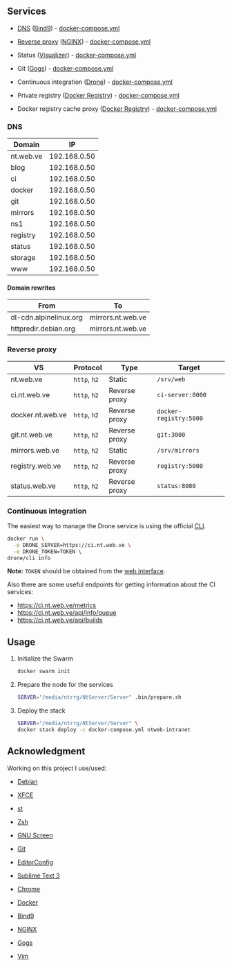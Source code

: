 ## Services

* [DNS](#dns) ([Bind9][]) - [docker-compose.yml](docker-compose.yml#L5)

* [Reverse proxy](#reverse-proxy) ([NGINX][]) - [docker-compose.yml](docker-compose.yml#L124)

* Status ([Visualizer][]) - [docker-compose.yml](docker-compose.yml#L21)

* Git ([Gogs][]) - [docker-compose.yml](docker-compose.yml#L35)

* Continuous integration ([Drone][]) - [docker-compose.yml](docker-compose.yml#L81)

* Private registry ([Docker Registry][]) - [docker-compose.yml](docker-compose.yml#L51)

* Docker registry cache proxy ([Docker Registry][]) - [docker-compose.yml](docker-compose.yml#L65)

### DNS

**Domain** | **IP**
-----------|--------------
nt.web.ve  | 192.168.0.50
blog       | 192.168.0.50
ci         | 192.168.0.50
docker     | 192.168.0.50
git        | 192.168.0.50
mirrors    | 192.168.0.50
ns1        | 192.168.0.50
registry   | 192.168.0.50
status     | 192.168.0.50
storage    | 192.168.0.50
www        | 192.168.0.50

#### Domain rewrites

**From**               | **To**
-----------------------|-------------------
dl-cdn.alpinelinux.org | mirrors.nt.web.ve
httpredir.debian.org   | mirrors.nt.web.ve

### Reverse proxy

**VS**           | **Protocol** | **Type**      | **Target**
-----------------|--------------|---------------|------------------------
nt.web.ve        | `http`, `h2` | Static        | `/srv/web`
ci.nt.web.ve     | `http`, `h2` | Reverse proxy | `ci-server:8000`
docker.nt.web.ve | `http`, `h2` | Reverse proxy | `docker-registry:5000`
git.nt.web.ve    | `http`, `h2` | Reverse proxy | `git:3000`
mirrors.web.ve   | `http`, `h2` | Static        | `/srv/mirrors`
registry.web.ve  | `http`, `h2` | Reverse proxy | `registry:5000`
status.web.ve    | `http`, `h2` | Reverse proxy | `status:8080`

### Continuous integration

The easiest way to manage the Drone service is using the official
[CLI](http://docs.drone.io/cli-installation/).

```sh
docker run \
  -e DRONE_SERVER=https://ci.nt.web.ve \
  -e DRONE_TOKEN=TOKEN \
drone/cli info
```

**Note:** `TOKEN` should be obtained from the
[web interface](https://ci.nt.web.ve/account/token).

Also there are some useful endpoints for getting information about the CI
services:

* https://ci.nt.web.ve/metrics
* https://ci.nt.web.ve/api/info/queue
* https://ci.nt.web.ve/api/builds

## Usage

1. Initialize the Swarm

    ```sh
    docker swarm init
    ```

2. Prepare the node for the services

    ```sh
    SERVER="/media/ntrrg/NtServer/Server" .bin/prepare.sh
    ```

3. Deploy the stack

    ```sh
    SERVER="/media/ntrrg/NtServer/Server" \
    docker stack deploy -c docker-compose.yml ntweb-intranet
    ```

## Acknowledgment

Working on this project I use/used:

* [Debian](https://www.debian.org/)

* [XFCE](https://xfce.org/)

* [st](https://st.suckless.org/)

* [Zsh](http://www.zsh.org/)

* [GNU Screen](https://www.gnu.org/software/screen)

* [Git](https://git-scm.com/)

* [EditorConfig](http://editorconfig.org/)

* [Sublime Text 3](https://www.sublimetext.com/3)

* [Chrome](https://www.google.com/chrome/browser/desktop/index.html)

* [Docker](https://docker.com)

* [Bind9][]

* [NGINX][]

* [Gogs][]

* [Vim](https://www.vim.org/)

[Bind9]: https://www.isc.org/downloads/bind/
[Gogs]: https://gogs.io/
[NGINX]: https://www.nginx.com/
[Visualizer]: https://github.com/dockersamples/docker-swarm-visualizer
[Docker Registry]: https://hub.docker.com/_/registry/
[Drone]: https://drone.io/


